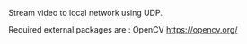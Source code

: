 Stream video to local network using UDP.

Required external packages are : OpenCV https://opencv.org/
